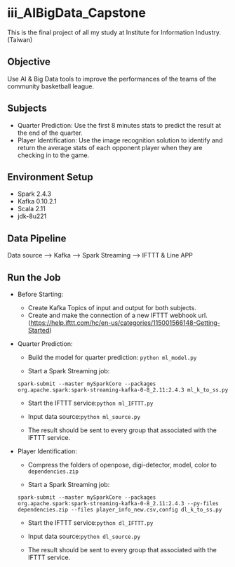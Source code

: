 # iii_AIBigData_Capstone

This is the final project of all my study at Institute for Information Industry. (Taiwan)

## Objective
Use AI & Big Data tools to improve the performances of the teams of the community basketball league.

## Subjects
- Quarter Prediction:
Use the first 8 minutes stats to predict the result at the end of the quarter.
- Player Identification:
Use the image recognition solution to identify and return the average stats of each opponent player when they are checking in to the game.

## Environment Setup
- Spark 2.4.3
- Kafka 0.10.2.1
- Scala 2.11
- jdk-8u221 


## Data Pipeline
Data source --> Kafka --> Spark Streaming --> IFTTT & Line APP

## Run the Job
- Before Starting:
    - Create Kafka Topics of input and output for both subjects.
    - Create and make the connection of a new IFTTT webhook url. (https://help.ifttt.com/hc/en-us/categories/115001566148-Getting-Started)
   
- Quarter Prediction:
     - Build the model for quarter prediction: ```python ml_model.py```
    
    - Start a Spark Streaming job:
    ```
    spark-submit --master mySparkCore --packages org.apache.spark:spark-streaming-kafka-0-8_2.11:2.4.3 ml_k_to_ss.py
    ```
    
    - Start the IFTTT service:```python ml_IFTTT.py```
    
    - Input data source:```python ml_source.py```
    
    - The result should be sent to every group that associated with the IFTTT service.
    
- Player Identification:
    - Compress the folders of openpose, digi-detector, model, color to ```dependencies.zip```
    
    - Start a Spark Streaming job:
    ```
    spark-submit --master mySparkCore --packages org.apache.spark:spark-streaming-kafka-0-8_2.11:2.4.3 --py-files dependencies.zip --files player_info_new.csv,config dl_k_to_ss.py
    ```
    
    - Start the IFTTT service:```python dl_IFTTT.py```
    
    - Input data source:```python dl_source.py```
    
    - The result should be sent to every group that associated with the IFTTT service.
    
    
    
    
    

